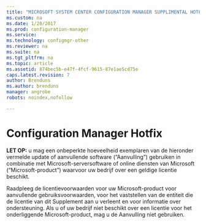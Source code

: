 ```yaml
---
title: "MICROSOFT SYSTEM CENTER CONFIGURATION MANAGER SUPPLIMENTAL HOTFIX | Microsoft Docs"
ms.custom: na
ms.date: 1/20/2017
ms.prod: configuration-manager
ms.service:
ms.technology: configmgr-other
ms.reviewer: na
ms.suite: na
ms.tgt_pltfrm: na
ms.topic: article
ms.assetid: 874bec5b-e47f-4fcf-9615-87e1ae5cd75e
caps.latest.revision: 7
author: Brenduns
ms.author: brenduns
manager: angrobe
robots: noindex,nofollow

---
```


# Configuration Manager Hotfix
**LET OP:** u mag een onbeperkte hoeveelheid exemplaren van de hieronder vermelde update of aanvullende software (“Aanvulling”) gebruiken in combinatie met Microsoft-serversoftware of online diensten van Microsoft (“Microsoft-product”) waarvoor uw bedrijf over een geldige licentie beschikt. 

Raadpleeg de licentievoorwaarden voor uw Microsoft-product voor aanvullende gebruiksvoorwaarden, voor het vaststellen van de entiteit die de licentie van dit Supplement aan u verleent en voor informatie over ondersteuning. Als u of uw bedrijf niet beschikt over een licentie voor het onderliggende Microsoft-product, mag u de Aanvulling niet gebruiken. 
